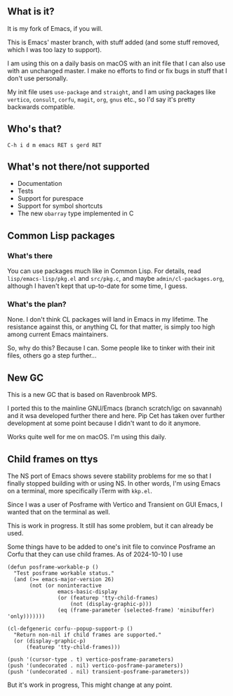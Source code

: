 ## What is it?

It is my fork of Emacs, if you will.

This is Emacs' master branch, with stuff added (and some stuff removed,
which I was too lazy to support).

I am using this on a daily basis on macOS with an init file that I can
also use with an unchanged master. I make no efforts to find or fix
bugs in stuff that I don't use personally.

My init file uses `use-package` and `straight`, and I am using
packages like `vertico`, `consult`, `corfu`, `magit`, `org`, `gnus`
etc., so I'd say it's pretty backwards compatible.

## Who's that?

`C-h i d m emacs RET s gerd RET`

## What's not there/not supported

* Documentation
* Tests
* Support for purespace
* Support for symbol shortcuts
* The new `obarray` type implemented in C

## Common Lisp packages

### What's there

You can use packages much like in Common Lisp. For details, read
`lisp/emacs-lisp/pkg.el` and `src/pkg.c`, and maybe
`admin/cl-packages.org`, although I haven't kept that up-to-date for
some time, I guess.

### What's the plan?

None. I don't think CL packages will land in Emacs in my lifetime.
The resistance against this, or anything CL for that matter, is simply
too high among current Emacs maintainers.

So, why do this?  Because I can. Some people like to tinker with their
init files, others go a step further...

## New GC

This is a new GC that is based on Ravenbrook MPS.

I ported this to the mainline GNU/Emacs (branch scratch/igc on savannah)
and it wsa developed further there and here. Pip Cet has taken over
further development at some point because I didn't want to do it
anymore.

Works quite well for me on macOS. I'm using this daily.

## Child frames on ttys

The NS port of Emacs shows severe stability problems for me so that I
finally stopped building with or using NS. In other words, I'm using
Emacs on a terminal, more specifically iTerm with `kkp.el`.

Since I was a user of Posframe with Vertico and Transient on GUI Emacs,
I wanted that on the terminal as well.

This is work in progress. It still has some problem, but it can already
be used.

Some things have to be added to one's init file to convince Posframe an
Corfu that they can use child frames. As of 2024-10-10 I use

```
(defun posframe-workable-p ()
  "Test posframe workable status."
  (and (>= emacs-major-version 26)
       (not (or noninteractive
                emacs-basic-display
                (or (featurep 'tty-child-frames)
                    (not (display-graphic-p)))
                (eq (frame-parameter (selected-frame) 'minibuffer) 'only)))))))

(cl-defgeneric corfu--popup-support-p ()
  "Return non-nil if child frames are supported."
  (or (display-graphic-p)
      (featurep 'tty-child-frames)))

(push '(cursor-type . t) vertico-posframe-parameters)
(push '(undecorated . nil) vertico-posframe-parameters))
(push '(undecorated . nil) transient-posframe-parameters))

```

But it's work in progress, This might change at any point.